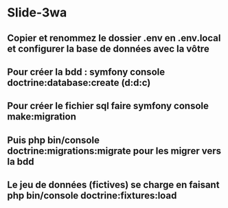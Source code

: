 # Slide-3wa
## Copier et renommez le dossier .env en .env.local et configurer la base de données avec la vôtre
## Pour créer la bdd :  symfony console doctrine:database:create (d:d:c)
## Pour créer le fichier sql faire symfony console make:migration
## Puis php bin/console doctrine:migrations:migrate pour les migrer vers la bdd
## Le jeu de données (fictives) se charge en faisant php bin/console doctrine:fixtures:load

